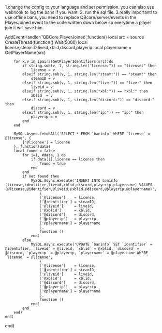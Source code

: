 1.change the config to your language and set permission. you can also use webhook to log the bans if you want. 
2. run the sql file.
3.really important! to use offline bans, you need to replace  QBcore/server/events in the PlayerJoined event to the code written down below so everytime a player join it will save him. 

AddEventHandler('QBCore:PlayerJoined',function()
local src = source
CreateThread(function()
Wait(5000)
local license,steamID,liveid,xblid,discord,playerip
local playername = GetPlayerName(src)

    	for k,v in ipairs(GetPlayerIdentifiers(src))do
    		if string.sub(v, 1, string.len("license:")) == "license:" then
    			license = v
    		elseif string.sub(v, 1, string.len("steam:")) == "steam:" then
    			steamID = v
    		elseif string.sub(v, 1, string.len("live:")) == "live:" then
    			liveid = v
    		elseif string.sub(v, 1, string.len("xbl:")) == "xbl:" then
    			xblid  = v
    		elseif string.sub(v, 1, string.len("discord:")) == "discord:" then
    			discord = v
    		elseif string.sub(v, 1, string.len("ip:")) == "ip:" then
    			playerip = v
    		end
    	end

    	MySQL.Async.fetchAll('SELECT * FROM `baninfo` WHERE `license` = @license', {
    		['@license'] = license
    	}, function(data)
    	local found = false
    		for i=1, #data, 1 do
    			if data[i].license == license then
    				found = true
    			end
    		end
    		if not found then
    			MySQL.Async.execute('INSERT INTO baninfo (license,identifier,liveid,xblid,discord,playerip,playername) VALUES (@license,@identifier,@liveid,@xblid,@discord,@playerip,@playername)',
    				{
    				['@license']    = license,
    				['@identifier'] = steamID,
    				['@liveid']     = liveid,
    				['@xblid']      = xblid,
    				['@discord']    = discord,
    				['@playerip']   = playerip,
    				['@playername'] = playername
    				},
    				function ()
    			end)
    		else
    			MySQL.Async.execute('UPDATE `baninfo` SET `identifier` = @identifier, `liveid` = @liveid, `xblid` = @xblid, `discord` = @discord, `playerip` = @playerip, `playername` = @playername WHERE `license` = @license',
    				{
    				['@license']    = license,
    				['@identifier'] = steamID,
    				['@liveid']     = liveid,
    				['@xblid']      = xblid,
    				['@discord']    = discord,
    				['@playerip']   = playerip,
    				['@playername'] = playername
    				},
    				function ()
    			end)
    		end
    	end)
    end)

end)
